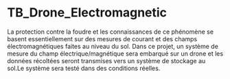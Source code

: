 # TB_Drone_Electromagnetic
La protection contre la foudre et les connaissances de ce phénomène se basent essentiellement sur des mesures de courant et des champs électromagnétiques faites au niveau du sol. Dans ce projet, un système de mesure du champ électrique/magnétique sera embarqué sur un drone et les données récoltées seront transmises vers un système de stockage au sol.Le système sera testé dans des conditions réelles. 
